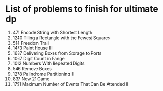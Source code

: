 # List of problems to finish for ultimate dp 


1. 471 Encode String with Shortest Length
1. 1240 Tiling a Rectangle with the Fewest Squares
1. 514 Freedom Trail
1. 1473 Paint House III
1. 1687 Delivering Boxes from Storage to Ports
1. 1067 Digit Count in Range
1. 1012 Numbers With Repeated Digits
1. 546 Remove Boxes
1. 1278 Palindrome Partitioning III
1. 837 New 21 Game
1. 1751 Maximum Number of Events That Can Be Attended II